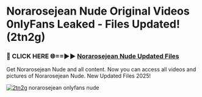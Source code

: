 # Norarosejean Nude Original Videos 0nlyFans Leaked - Files Updated! (2tn2g)

<h3>🔴 CLICK HERE 🌐==►► <a href="https://tinyurl.com/yrmya6cz" rel="nofollow">Norarosejean Nude Updated Files</a></h3>

Get Norarosejean Nude and all content. Now you can access all videos and pictures of Norarosejean Nude. New Updated Files 2025!

[![2tn2g](https://i.imgur.com/FMdXYCs.gif)](https://tinyurl.com/yrmya6cz)
norarosejean onlyfans nude